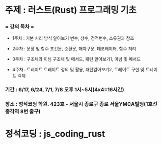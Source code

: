 #  주제 : 러스트(Rust) 프로그래밍 기초

### = 강의 목차 =

- 1주차 : 기본 처리 방식 알아보기 변수, 상수, 정적변수, 소유권과 참조

- 2주차 : 문장 및 함수  조건문, 순환문, 매치구문, 데코레이터, 함수 처리

- 3주차 : 구조체와 이넘  구조체 및 메서드, 패턴 알아보기1, 이넘 및 메서드

- 4주차 :  트레이트  트레이트 정의  및 활용, 패턴알아보기2, 트레이트 구현 및 트레이트 객체



### 기간 : 6/17, 6/24, 7/1, 7/8 오후 1시~5시(4x4=16시간)

### 장소 : 정석코딩 학원. 423호 - 서울시 종로구 종로 서울YMCA빌딩(1호선 종각역 8번 출구)

# 정석코딩 : js_coding_rust